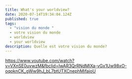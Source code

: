 ```yaml
---
title: What's your worldview?
date: 2020-07-14T19:34:04.124Z
published: true
tags:
  - "vision du monde "
  - votre vision du monde
  - worldview
  - your worldview
description: Quelle est votre vision du monde?
---
```

<https://www.youtube.com/watch?v=VXnSE0uvwzM&fbclid=IwAR3QrRNdMlXa-vGx1Uw98xO-oqoknCK_gWw9hJ_bL7btUTXCnephMjfajoU>